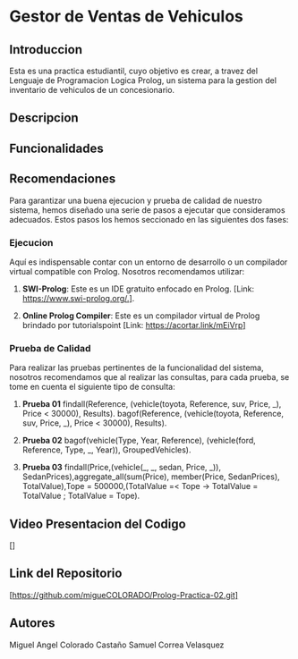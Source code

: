 # Gestor de Ventas de Vehiculos
## Introduccion
Esta es una practica estudiantil, cuyo objetivo es crear, a travez del Lenguaje de Programacion Logica Prolog, un sistema para la gestion del inventario de vehiculos de un concesionario.  

## Descripcion


## Funcionalidades

## Recomendaciones
Para garantizar una buena ejecucion y prueba de calidad de nuestro sistema, hemos diseñado una serie de pasos a ejecutar que consideramos adecuados. Estos pasos los hemos seccionado en las siguientes dos fases:

### Ejecucion
Aquí es indispensable contar con un entorno de desarrollo o un compilador virtual compatible con Prolog. Nosotros recomendamos utilizar:

1. **SWI-Prolog**: Este es un IDE gratuito enfocado en Prolog. [Link: https://www.swi-prolog.org/.].

2. **Online Prolog Compiler**: Este es un compilador virtual de Prolog brindado por tutorialspoint [Link: https://acortar.link/mEiVrp]

### Prueba de Calidad
Para realizar las pruebas pertinentes de la funcionalidad del sistema, nosotros recomendamos que al realizar las consultas, para cada prueba, se tome en cuenta el siguiente tipo de consulta:

1. **Prueba 01**
    findall(Reference, (vehicle(toyota, Reference, suv, Price, _), Price < 30000), Results).
    bagof(Reference, (vehicle(toyota, Reference, suv, Price, _), Price < 30000), Results).

2. **Prueba 02**
    bagof(vehicle(Type, Year, Reference), (vehicle(ford, Reference, Type, _, Year)), GroupedVehicles).

3. **Prueba 03**
    findall(Price,(vehicle(_, _, sedan, Price, _)), SedanPrices),aggregate_all(sum(Price), member(Price, SedanPrices), TotalValue),Tope = 500000,(TotalValue =< Tope -> TotalValue = TotalValue ; TotalValue = Tope).

## Video Presentacion del Codigo
[]

## Link del Repositorio
[https://github.com/migueCOLORADO/Prolog-Practica-02.git]


## Autores
Miguel Angel Colorado Castaño
Samuel Correa Velasquez
